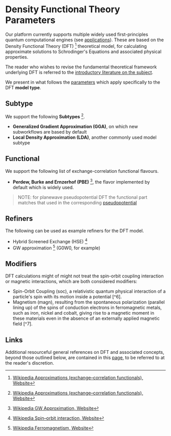 # Density Functional Theory Parameters
 
Our platform currently supports multiple widely used first-principles quantum computational engines (see [applications](../../software/overview.md)). These are based on the Density Functional Theory (DFT) [^1] theoretical model, for calculating approximate solutions to Schrodinger's Equations and associated physical properties.
 
The reader who wishes to revise the fundamental theoretical framework underlying DFT is referred to the [introductory literature on the subject](references.md).

We present in what follows the [parameters](../parameters.md) which apply specifically to the DFT **model type**.

## Subtype

We support the following **Subtypes** [^1].

- **Generalized Gradient Approximation (GGA)**, on which new subworkflows are based by default
- **Local Density Approximation (LDA)**, another commonly used model subtype

## Functional

We support the following list of exchange-correlation functional flavours.

- **Perdew, Burke and Ernzerhof (PBE)** [^3], the flavor implemented by default which is widely used.

> NOTE: for planewave pseudopotential DFT the functional part matches that used in the corresponding [pseudopotential](../../methods/pseudopotential/overview.md)

## Refiners

The following can be used as example refiners for the DFT model.

- Hybrid Screened Exchange (HSE) [^4] 
- GW approximation [^5] (G0W0, for example)   

## Modifiers

DFT calculations might of might not treat the spin-orbit coupling interaction or magnetic interactions, which are both considered modifiers:

- Spin-Orbit Coupling (soc), a relativistic quantum physical interaction of a particle's spin with its motion inside a potential [^6]. 
- Magnetism (magn), resulting from the spontaneous polarization (parallel lining up) of the spins of conduction electrons in ferromagnetic metals, such as iron, nickel and cobalt, giving rise to a magnetic moment in these materials even in the absence of an externally applied magnetic field [^7].

## Links

Additional resourceful general references on DFT and associated concepts, beyond those outlined below, are contained in this [page](references.md), to be referred to at the reader's discretion.

[^1]: [Wikipedia Approximations (exchange–correlation functionals), Website](https://en.wikipedia.org/wiki/Density_functional_theory#Approximations_(exchange%E2%80%93correlation_functionals))
[^1]: [J.P. Perdew, K. Burke, M. Ernzerhof: "Generalized Gradient Approximation Made Simple"; Phys. Rev. Lett. 77, 3865 (1996)](https://users.wfu.edu/natalie/s11phy752/lecturenote/PhysRevLett.77.3865.pdf)
[^2]: [Wikipedia Hybrid Screened Exchange, Website](https://en.wikipedia.org/wiki/Hybrid_functional#HSE)
[^3]: [Wikipedia GW Approximation, Website](https://en.wikipedia.org/wiki/GW_approximation)
[^4]: [Wikipedia Spin–orbit interaction, Website](https://en.wikipedia.org/wiki/Spin%E2%80%93orbit_interaction)
[^5]: [Wikipedia Ferromagnetism, Website](https://en.wikipedia.org/wiki/Ferromagnetism)
